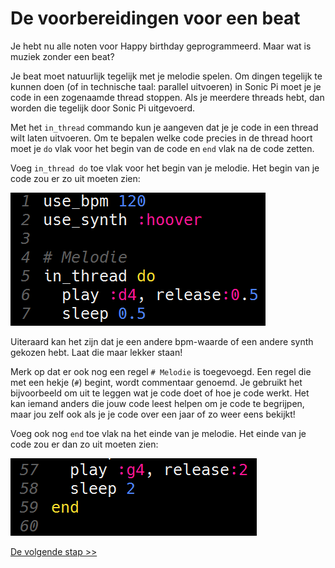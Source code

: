# De voorbereidingen voor een beat

Je hebt nu alle noten voor Happy birthday geprogrammeerd. Maar wat is muziek zonder een beat?

Je beat moet natuurlijk tegelijk met je melodie spelen. Om dingen tegelijk te kunnen doen (of in technische taal: parallel uitvoeren) in Sonic Pi moet je je code in een zogenaamde thread stoppen. Als je meerdere threads hebt, dan worden die tegelijk door Sonic Pi uitgevoerd.

Met het `in_thread` commando kun je aangeven dat je je code in een thread wilt laten uitvoeren. Om te bepalen welke code precies in de thread hoort moet je `do` vlak voor het begin van de code en `end` vlak na de code zetten.

Voeg `in_thread do` toe vlak voor het begin van je melodie. Het begin van je code zou er zo uit moeten zien:

![begin thread](images/begin-thread.png)

Uiteraard kan het zijn dat je een andere bpm-waarde of een andere synth gekozen hebt. Laat die maar lekker staan!

Merk op dat er ook nog een regel `# Melodie` is toegevoegd. Een regel die met een hekje (`#`) begint, wordt commentaar genoemd. Je gebruikt het bijvoorbeeld om uit te leggen wat je code doet of hoe je code werkt. Het kan iemand anders die jouw code leest helpen om je code te begrijpen, maar jou zelf ook als je je code over een jaar of zo weer eens bekijkt!

Voeg ook nog `end` toe vlak na het einde van je melodie. Het einde van je code zou er dan zo uit moeten zien:

![einde thread](images/einde-thread.png)

[De volgende stap >>](stap_8.md)
